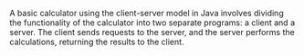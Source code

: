 A basic calculator using the client-server model in Java involves dividing the functionality of the calculator into two separate programs: a client and a server. The client sends requests to the server, and the server performs the calculations, returning the results to the client.
